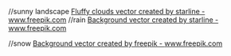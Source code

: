 //sunny landscape
<a href='https://www.freepik.com/vectors/fluffy-clouds'>Fluffy clouds vector created by starline - www.freepik.com</a>
//rain
<a href='https://www.freepik.com/vectors/background'>Background vector created by starline - www.freepik.com</a>

//snow
<a href='https://www.freepik.com/vectors/background'>Background vector created by freepik - www.freepik.com</a>
